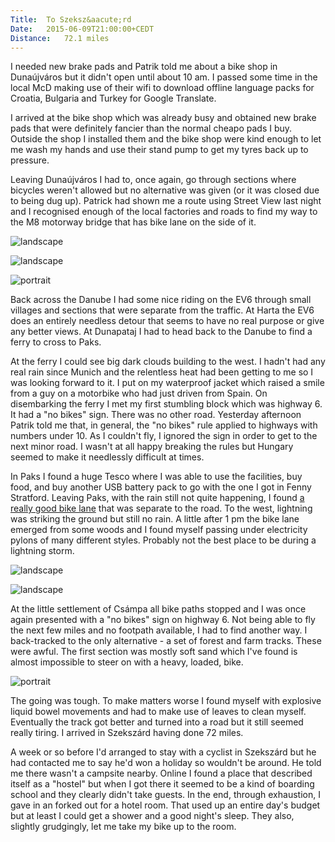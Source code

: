 ```yaml
---
Title:	To Szeksz&aacute;rd
Date:	2015-06-09T21:00:00+CEDT
Distance:	72.1 miles
---
```


I needed new brake pads and Patrik told me about a bike shop in Duna&uacute;jv&aacute;ros but it didn't open until about 10 am. I passed some time in the local McD making use of their wifi to download offline language packs for Croatia, Bulgaria and Turkey for Google Translate.

I arrived at the bike shop which was already busy and obtained new brake pads that were definitely fancier than the normal cheapo pads I buy. Outside the shop I installed them and the bike shop were kind enough to let me wash my hands and use their stand pump to get my tyres back up to pressure.

Leaving Duna&uacute;jv&aacute;ros I had to, once again, go through sections where bicycles weren't allowed but no alternative was given (or it was closed due to being dug up). Patrick had shown me a route using Street View last night and I recognised enough of the local factories and roads to find my way to the M8 motorway bridge that has bike lane on the side of it.

![landscape](https://farm1.staticflickr.com/310/19446950322_fff572f4fa_z_d.jpg "Outskirts of Duna&uacute;jv&aacute;ros")

![landscape](https://pbs.twimg.com/media/CHE9mGMWwAQkCKV.jpg "Bike lane next to the M8")

![portrait](https://farm1.staticflickr.com/321/19457541871_c46954f9e7_z_d.jpg "Flowers")

Back across the Danube I had some nice riding on the EV6 through small villages and sections that were separate from the traffic. At Harta the EV6 does an entirely needless detour that seems to have no real purpose or give any better views. At Dunapataj I had to head back to the Danube to find a ferry to cross to Paks. 

At the ferry I could see big dark clouds building to the west. I hadn't had any real rain since Munich and the relentless heat had been getting to me so I was looking forward to it. I put on my waterproof jacket which raised a smile from a guy on a motorbike who had just driven from Spain. On disembarking the ferry I met my first stumbling block which was highway 6. It had a "no bikes" sign. There was no other road. Yesterday afternoon Patrik told me that, in general, the "no bikes" rule applied to highways with numbers under 10. As I couldn't fly, I ignored the sign in order to get to the next minor road. I wasn't at all happy breaking the rules but Hungary seemed to make it needlessly difficult at times.

In Paks I found a huge Tesco where I was able to use the facilities, buy food, and buy another USB battery pack to go with the one I got in Fenny Stratford. Leaving Paks, with the rain still not quite happening, I found [a really good bike lane](https://twitter.com/RTWbike/status/608335947684577281) that was separate to the road. To the west, lightning was striking the ground but still no rain. A little after 1 pm the bike lane emerged from some woods and I found myself passing under electricity pylons of many different styles. Probably not the best place to be during a lightning storm. 

![landscape](https://pbs.twimg.com/media/CHE-T65XEAAWu3S.jpg "Excellent bike lane")

![landscape](https://pbs.twimg.com/media/CHE_bvVXEAA6LVh.jpg "Pylons")

At the little settlement of Cs&aacute;mpa all bike paths stopped and I was once again presented with a "no bikes" sign on highway 6. Not being able to fly the next few miles and no footpath available, I had to find another way. I back-tracked to the only alternative - a set of forest and farm tracks. These were awful. The first section was mostly soft sand which I've found is almost impossible to steer on with a heavy, loaded, bike.

![portrait](https://pbs.twimg.com/media/CHE-wDzWoAAc9wR.jpg "The worst track")

The going was tough. To make matters worse I found myself with explosive liquid bowel movements and had to make use of leaves to clean myself. Eventually the track got better and turned into a road but it still seemed really tiring. I arrived in Szeksz&aacute;rd having done 72 miles. 

A week or so before I'd arranged to stay with a cyclist in Szeksz&aacute;rd but he had contacted me to say he'd won a holiday so wouldn't be around. He told me there wasn't a campsite nearby. Online I found a place that described itself as a "hostel" but when I got there it seemed to be a kind of boarding school and they clearly didn't take guests. In the end, through exhaustion, I gave in an forked out for a hotel room. That used up an entire day's budget but at least I could get a shower and a good night's sleep. They also, slightly grudgingly, let me take my bike up to the room.